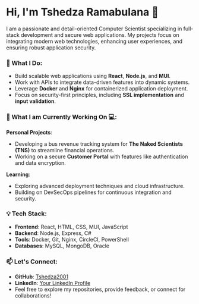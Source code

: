 # Hi, I'm Tshedza Ramabulana 👋

I am a passionate and detail-oriented Computer Scientist specializing in full-stack development and secure web applications. My projects focus on integrating modern web technologies, enhancing user experiences, and ensuring robust application security.

### 🌟 What I Do:
- Build scalable web applications using **React**, **Node.js**, and **MUI**.
- Work with APIs to integrate data-driven features into dynamic systems.
- Leverage **Docker** and **Nginx** for containerized application deployment.
- Focus on security-first principles, including **SSL implementation** and **input validation**.

### 📌 What I am Currently Working On 💻:
**Personal Projects**:
- Developing a bus revenue tracking system for **The Naked Scientists (TNS)** to streamline financial operations.
- Working on a secure **Customer Portal** with features like authentication and data encryption.

**Learning**:
- Exploring advanced deployment techniques and cloud infrastructure.
- Building on DevSecOps pipelines for continuous integration and security.

### 💡 Tech Stack:
- **Frontend**: React, HTML, CSS, MUI, JavaScript
- **Backend**: Node.js, Express, C#
- **Tools**: Docker, Git, Nginx, CircleCI, PowerShell
- **Databases**: MySQL, MongoDB, Oracle

### 📫 Let's Connect:
- **GitHub**: [Tshedza2001](https://github.com/Tshedza2001)
- **LinkedIn**: [Your LinkedIn Profile](https://www.linkedin.com/in/tshedza-ramabulana-3a9461217/)
- Feel free to explore my repositories, provide feedback, or connect for collaborations!

